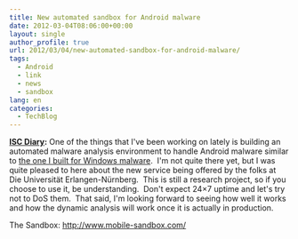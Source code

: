 ```yaml
---
title: New automated sandbox for Android malware
date: 2012-03-04T08:06:00+00:00
layout: single
author_profile: true
url: 2012/03/04/new-automated-sandbox-for-android-malware/
tags:
  - Android
  - link
  - news
  - sandbox
lang: en
categories: 
  - TechBlog
---
```

<a href="http://isc.sans.edu/diary.html?storyid=12703&#038;rss" target="_blank"><strong>ISC Diary</strong></a>**:** One of the things that I've been working on lately is building an automated malware analysis environment to handle Android malware similar to [the one I built for Windows malware](http://www.sans.org/reading_room/whitepapers/tools/building-automated-behavioral-malware-analysis-environment-open-source-software_33129).  I'm not quite there yet, but I was quite pleased to here about the new service being offered by the folks at Die Universität Erlangen-Nürnberg.  This is still a research project, so if you choose to use it, be understanding.  Don't expect 24&#215;7 uptime and let's try not to DoS them.  That said, I'm looking forward to seeing how well it works and how the dynamic analysis will work once it is actually in production. 

The Sandbox: <http://www.mobile-sandbox.com/>